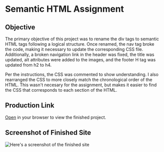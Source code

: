 # Semantic HTML Assignment

## Objective

The primary objective of this project was to rename the div tags to semantic HTML tags following a logical structure. Once renamed, the nav tag broke the code, making it necessary to update the corresponding CSS file. Additionally, a broken navigation link in the header was fixed, the title was updated, alt attributes were added to the images, and the footer H tag was updated from h2 to h4.

Per the instructions, the CSS was commented to show understanding. I also rearranged the CSS to more closely match the chronological order of the HTML. This wasn't necesary for the assignment, but makes it easier to find the CSS that corresponds to each section of the HTML.

## Production Link

[Open](https://annamarlena.github.io/semantic-html/) in your browser to view the finished project.

## Screenshot of Finished Site

![Here's a screenshot of the finished site](assets/images/finished-site.png)
